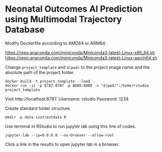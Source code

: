 # Neonatal Outcomes AI Prediction using Multimodal Trajectory Database

Modify Dockerfile according to AMD64 or ARM64.

https://repo.anaconda.com/miniconda/Miniconda3-latest-Linux-x86_64.sh
https://repo.anaconda.com/miniconda/Miniconda3-latest-Linux-aarch64.sh

Change `project_template` and `$(pwd)` to the project image name and the absolute path of the project folder.

```{bash}
docker build -t project_template --load .
docker run -it -p 8787:8787 -p 8888:8888 -v "$(pwd)":/home/rstudio project_template
```

Visit http://localhost:8787.
Username: rstudio
Password: 1234

Create standard folder structure.

```{bash}
mkdir -p data inst/extdata R
```

Use terminal in RStudio to run jupyter lab using this line of codes.

```{bash}
jupyter-lab --ip=0.0.0.0 --no-browser --allow-root
```

Click a link in the results to open jupyter lab in a browser.






